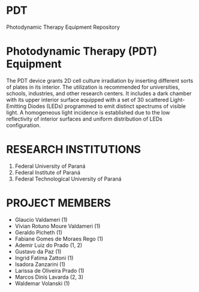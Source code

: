 # PDT
Photodynamic Therapy Equipment Repository

# Photodynamic Therapy (PDT) Equipment
The PDT device grants 2D cell culture irradiation by inserting different sorts of plates in its interior. The utilization is recommended for universities, schools, industries, and other research centers.  It includes a dark chamber with its upper interior surface equipped with a set of 30 scattered Light-Emitting Diodes (LEDs) programmed to emit distinct spectrums of visible light. A homogeneous light incidence is established due to the low reflectivity of interior surfaces and uniform distribution of LEDs configuration.

# RESEARCH INSTITUTIONS
<ol>
  <li>Federal University of Paraná</li>
  <li>Federal Institute of Paraná</li>
  <li>Federal Technological University of Paraná</li>
</ol>
  

# PROJECT MEMBERS
<ul>
  <li>Glaucio Valdameri (1)</li>
  <li>Vivian Rotuno Moure Valdameri (1)</li>
  <li>Geraldo Picheth (1)</li>
  <li>Fabiane Gomes de Moraes Rego (1)</li>
  <li>Ademir Luiz do Prado (1, 2)</li>
  <li>Gustavo da Paz (1)</li>
  <li>Ingrid Fatima Zattoni (1)</li>
  <li>Isadora Zanzarini (1)</li>
  <li>Larissa de Oliveira Prado (1)</li>
  <li>Marcos Dinís Lavarda (2, 3)</li>
  <li>Waldemar Volanski (1)</li>
</ul>
  
